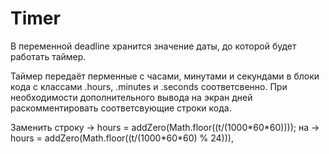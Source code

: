 # Timer

<p>В переменной deadline хранится значение даты, до которой будет работать таймер.</p>

<p>Таймер передаёт перменные с часами, минутами и секундами в блоки кода 
с классами .hours, .minutes и .seconds соответсвенно. При необходимости 
дополнительного вывода на экран дней раскомментировать соответсвующие строки кода. </p>

<p>Заменить строку -> hours = addZero(Math.floor((t/(1000*60*60))));
            на  -> hours = addZero(Math.floor((t/(1000*60*60) % 24))),
</p>
